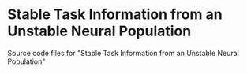 # Stable Task Information from an Unstable Neural Population

Source code files for "Stable Task Information from an Unstable Neural Population"



